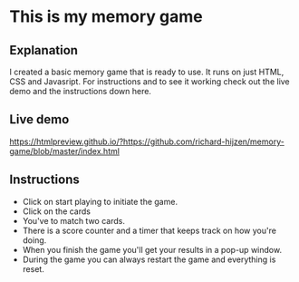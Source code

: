 # This is my memory game

## Explanation

I created a basic memory game that is ready to use. It runs on just HTML, CSS and Javasript.
For instructions and to see it working check out the live demo and the instructions down here.

## Live demo

https://htmlpreview.github.io/?https://github.com/richard-hijzen/memory-game/blob/master/index.html

## Instructions

* Click on start playing to initiate the game.
* Click on the cards
* You've to match two cards.
* There is a score counter and a timer that keeps track on how you're doing.
* When you finish the game you'll get your results in a pop-up window.
* During the game you can always restart the game and everything is reset.
